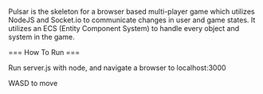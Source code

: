 Pulsar is the skeleton for a browser based multi-player game which utilizes NodeJS and Socket.io to communicate changes in user and game states. It utilizes an ECS (Entity Component System) to handle every object and system in the game.

=== How To Run ===

Run server.js with node, and navigate a browser to localhost:3000

WASD to move

